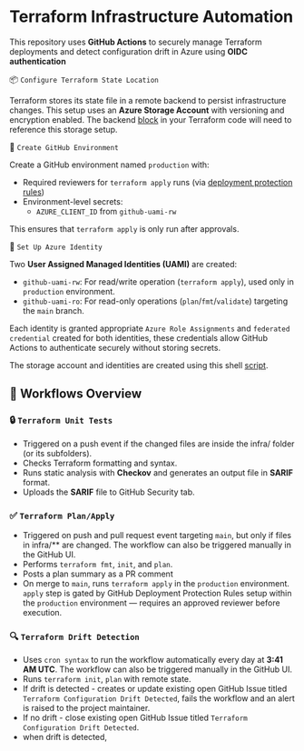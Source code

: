 # Terraform Infrastructure Automation

This repository uses **GitHub Actions** to securely manage Terraform deployments and detect configuration drift in Azure using 
**OIDC authentication**

📦 `Configure Terraform State Location`

Terraform stores its state file in a remote backend to persist infrastructure changes. This setup uses an **Azure Storage Account** with versioning and encryption enabled. The backend [block](https://github.com/iheartnathan/github-actions-terraform-azure/blob/57fb6cadb107c7ce3184c1b1e1a453e9f9e3ea88/infra/providers.tf#L14) in your Terraform code will need to reference this storage setup.


🚀 `Create GitHub Environment`

Create a GitHub environment named `production` with:

- Required reviewers for `terraform apply` runs (via [deployment protection rules](https://docs.github.com/en/actions/deployment/targeting-different-environments/using-environments-for-deployment#deployment-protection-rules))
- Environment-level secrets:
  - `AZURE_CLIENT_ID` from `github-uami-rw`

This ensures that `terraform apply` is only run after approvals.

🔐 `Set Up Azure Identity`

Two **User Assigned Managed Identities (UAMI)** are created:

- `github-uami-rw`: For read/write operation (`terraform apply`), used only in `production` environment.
- `github-uami-ro`: For read-only operations (`plan`/`fmt`/`validate`) targeting the `main` branch.

Each identity is granted appropriate `Azure Role Assignments` and `federated credential` created for both identities, these credentials allow GitHub Actions to authenticate securely without storing secrets.

The storage account and identities are created using this shell [script](https://github.com/iheartnathan/github-actions-terraform-azure/blob/main/storage-and-identities.sh).

## 🚀 Workflows Overview

### 🔒 `Terraform Unit Tests`
- Triggered on a push event if the changed files are inside the infra/ folder (or its subfolders).
- Checks Terraform formatting and syntax.
- Runs static analysis with **Checkov** and generates an output file in **SARIF** format.
- Uploads the **SARIF** file to GitHub Security tab.

### ✅ `Terraform Plan/Apply`
- Triggered on push and pull request event targeting `main`, but only if files in infra/** are changed. The workflow can also be triggered manually in the GitHub UI.
- Performs `terraform fmt`, `init`, and `plan`.
- Posts a plan summary as a PR comment
- On merge to `main`, runs `terraform apply` in the `production` environment. `apply` step is gated by GitHub Deployment Protection Rules setup within the `production` environment — requires an approved reviewer before execution.

### 🔍 `Terraform Drift Detection`
- Uses `cron syntax` to run the workflow automatically every day at **3:41 AM UTC**. The workflow can also be triggered manually in the GitHub UI.
- Runs `terraform init`, `plan` with remote state.
- If drift is detected - creates or update existing open GitHub Issue titled `Terraform Configuration Drift Detected`, fails the workflow and an alert is raised to the project maintainer.
- If no drift - close existing open GitHub Issue titled `Terraform Configuration Drift Detected`.
-  when drift is detected, 


